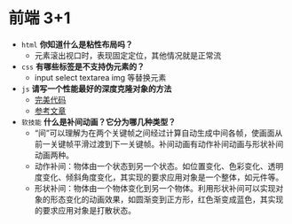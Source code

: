# 前端 3+1
- `html` **你知道什么是粘性布局吗？**
    - 元素滚出视口时，表现固定定位，其他情况就是正常流
- `css` **有哪些标签是不支持伪元素的？**
    - input select textarea img 等替换元素
- `js` **请写一个性能最好的深度克隆对象的方法**
    - [完美代码](https://github.com/ConardLi/ConardLi.github.io/blob/master/demo/deepClone/src/clone_6.js)
    - [参考文章](https://juejin.im/post/5d6aa4f96fb9a06b112ad5b1)
- `软技能` **什么是补间动画？它分为哪几种类型？**
    - “间”可以理解为在两个关键帧之间经过计算自动生成中间各帧，使画面从前一关键帧平滑过渡到下一关键帧。补间动画有动作补间动画与形状补间动画两种。
    - 动作补间：物体由一个状态到另一个状态。如位置变化、色彩变化、透明度变化、倾斜角度变化，其实现的要求应用对象是一个整体，如元件等。
    - 形状补间：物体由一个物体变化到另一个物体。利用形状补间可以实现对象的形态变化的动画效果，如圆渐变到正方形，红色渐变成蓝色，其实现的要求应用对象是打散状态。